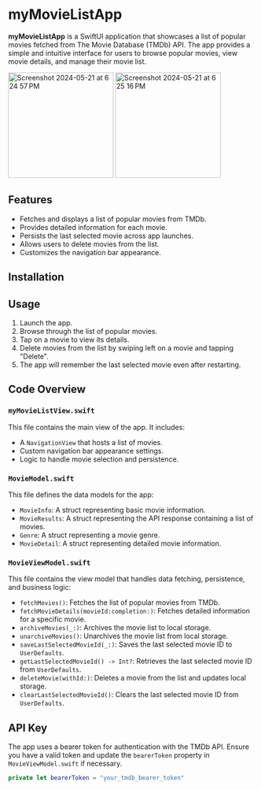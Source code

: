 # myMovieListApp

**myMovieListApp** is a SwiftUI application that showcases a list of popular movies fetched from The Movie Database (TMDb) API. The app provides a simple and intuitive interface for users to browse popular movies, view movie details, and manage their movie list.


<img width="214" alt="Screenshot 2024-05-21 at 6 24 57 PM" src="https://github.com/dikshitapatel/Movie-App-Swift/assets/51240335/ba2098ba-4ad5-4f35-b530-b9b6b26f8175">
<img width="214" alt="Screenshot 2024-05-21 at 6 25 16 PM" src="https://github.com/dikshitapatel/Movie-App-Swift/assets/51240335/38cf5523-dae7-4fac-856e-28f57a6e23e7">

## Features

- Fetches and displays a list of popular movies from TMDb.
- Provides detailed information for each movie.
- Persists the last selected movie across app launches.
- Allows users to delete movies from the list.
- Customizes the navigation bar appearance.


## Installation

## Usage

1. Launch the app.
2. Browse through the list of popular movies.
3. Tap on a movie to view its details.
4. Delete movies from the list by swiping left on a movie and tapping "Delete".
5. The app will remember the last selected movie even after restarting.

## Code Overview

### `myMovieListView.swift`

This file contains the main view of the app. It includes:

- A `NavigationView` that hosts a list of movies.
- Custom navigation bar appearance settings.
- Logic to handle movie selection and persistence.

### `MovieModel.swift`

This file defines the data models for the app:

- `MovieInfo`: A struct representing basic movie information.
- `MovieResults`: A struct representing the API response containing a list of movies.
- `Genre`: A struct representing a movie genre.
- `MovieDetail`: A struct representing detailed movie information.

### `MovieViewModel.swift`

This file contains the view model that handles data fetching, persistence, and business logic:

- `fetchMovies()`: Fetches the list of popular movies from TMDb.
- `fetchMovieDetails(movieId:completion:)`: Fetches detailed information for a specific movie.
- `archiveMovies(_:)`: Archives the movie list to local storage.
- `unarchiveMovies()`: Unarchives the movie list from local storage.
- `saveLastSelectedMovieId(_:)`: Saves the last selected movie ID to `UserDefaults`.
- `getLastSelectedMovieId() -> Int?`: Retrieves the last selected movie ID from `UserDefaults`.
- `deleteMovie(withId:)`: Deletes a movie from the list and updates local storage.
- `clearLastSelectedMovieId()`: Clears the last selected movie ID from `UserDefaults`.

## API Key

The app uses a bearer token for authentication with the TMDb API. Ensure you have a valid token and update the `bearerToken` property in `MovieViewModel.swift` if necessary.

```swift
private let bearerToken = "your_tmdb_bearer_token"
```
